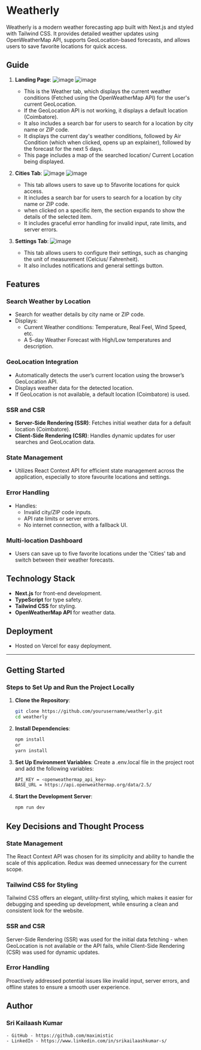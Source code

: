 # Weatherly

Weatherly is a modern weather forecasting app built with Next.js and styled with Tailwind CSS. It provides detailed weather updates using OpenWeatherMap API, supports GeoLocation-based forecasts, and allows users to save favorite locations for quick access. 

## Guide

1. **Landing Page**:
![image](https://github.com/user-attachments/assets/996326ff-8569-4a96-ba20-5da52899a013)
![image](https://github.com/user-attachments/assets/c7a3d70f-377f-4f03-851c-a5593439281a)
   - This is the Weather tab, which displays the current weather conditions (Fetched using the OpenWeatherMap API) for the user's current GeoLocation.
   - If the GeoLocation API is not working, it displays a default location (Coimbatore).
   - It also includes a search bar for users to search for a location by city name or ZIP code.
   - It displays the current day's weather conditions, followed by Air Condition (which when clicked, opens up an explainer), followed by the forecast for the next 5 days.
   - This page includes a map of the searched location/ Current Location being displayed.

2. **Cities Tab**:
![image](https://github.com/user-attachments/assets/703a343c-c5df-47ef-aca2-568b6403fa96)
![image](https://github.com/user-attachments/assets/a3ac2691-be90-40be-b006-2377979c050d)
   - This tab allows users to save up to 5favorite locations for quick access.
   - It includes a search bar for users to search for a location by city name or ZIP code.
   - when clicked on a specific item, the section expands to show the details of the selected item. 
   - It includes graceful error handling for invalid input, rate limits, and server errors.

3. **Settings Tab**:
![image](https://github.com/user-attachments/assets/13e3bbe0-14a8-48dc-b55d-8ff83fc5c9b0)
   - This tab allows users to configure their settings, such as changing the unit of measurement (Celcius/ Fahrenheit). 
   - It also includes notifications and general settings button. 


## Features

### Search Weather by Location
- Search for weather details by city name or ZIP code.
- Displays:
  - Current Weather conditions: Temperature, Real Feel, Wind Speed, etc.
  - A 5-day Weather Forecast with High/Low temperatures and description.

### GeoLocation Integration
- Automatically detects the user’s current location using the browser’s GeoLocation API.
- Displays weather data for the detected location.
- If GeoLocation is not available, a default location (Coimbatore) is used.

### SSR and CSR
- **Server-Side Rendering (SSR)**: Fetches initial weather data for a default location (Coimbatore).
- **Client-Side Rendering (CSR)**: Handles dynamic updates for user searches and GeoLocation data.

### State Management
- Utilizes React Context API for efficient state management across the application, especially to store favourite locations and settings.

### Error Handling
- Handles:
  - Invalid city/ZIP code inputs.
  - API rate limits or server errors.
  - No internet connection, with a fallback UI.

### Multi-location Dashboard
- Users can save up to five favorite locations under the 'Cities' tab and switch between their weather forecasts.

## Technology Stack
- **Next.js** for front-end development.
- **TypeScript** for type safety.
- **Tailwind CSS** for styling.
- **OpenWeatherMap API** for weather data.

## Deployment
- Hosted on Vercel for easy deployment.

---

## Getting Started

### Steps to Set Up and Run the Project Locally
1. **Clone the Repository**:
   ```bash
   git clone https://github.com/yourusername/weatherly.git
   cd weatherly
2. **Install Dependencies**:
   ```bash
   npm install 
   or
   yarn install
3. **Set Up Environment Variables**:
    Create a .env.local file in the project root and add the following variables:
    ```bash
    API_KEY = <openweathermap_api_key>
    BASE_URL = https://api.openweathermap.org/data/2.5/
4. **Start the Development Server**:
   ```bash
   npm run dev

## Key Decisions and Thought Process

### State Management
The React Context API was chosen for its simplicity and ability to handle the scale of this application. Redux was deemed unnecessary for the current scope.
### Tailwind CSS for Styling
Tailwind CSS offers an elegant, utility-first styling, which makes it easier for debugging and speeding up development, while ensuring a clean and consistent look for the website.
### SSR and CSR
Server-Side Rendering (SSR) was used for the initial data fetching - when GeoLocation is not available or the API fails, while Client-Side Rendering (CSR) was used for dynamic updates.
### Error Handling
Proactively addressed potential issues like invalid input, server errors, and offline states to ensure a smooth user experience.

## Author

### Sri Kailaash Kumar
    - GitHub - https://github.com/maximistic
    - LinkedIn - https://www.linkedin.com/in/srikailaashkumar-s/